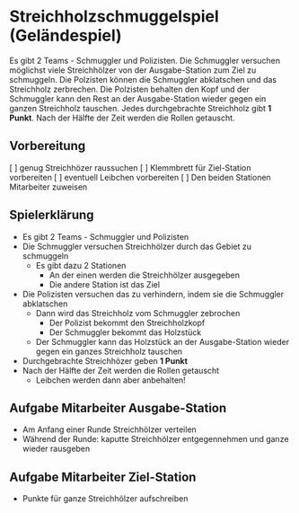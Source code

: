 # Streichholzschmuggelspiel (Geländespiel)

Es gibt 2 Teams - Schmuggler und Polizisten. Die Schmuggler versuchen möglichst
viele Streichhölzer von der Ausgabe-Station zum Ziel zu schmuggeln. Die
Polzisten können die Schmuggler abklatschen und das Streichholz zerbrechen. Die
Polzisten behalten den Kopf und der Schmuggler kann den Rest an der
Ausgabe-Station wieder gegen ein ganzen Streichholz tauschen. Jedes
durchgebrachte Streichholz gibt **1 Punkt**. Nach der Hälfte der Zeit werden die
Rollen getauscht.


## Vorbereitung
[ ] genug Streichhözer raussuchen
[ ] Klemmbrett für Ziel-Station vorbereiten
[ ] eventuell Leibchen vorbereiten
[ ] Den beiden Stationen Mitarbeiter zuweisen


## Spielerklärung
- Es gibt 2 Teams - Schmuggler und Polizisten
- Die Schmuggler versuchen Streichhölzer durch das Gebiet zu schmuggeln
  - Es gibt dazu 2 Stationen
    - An der einen werden die Streichhölzer ausgegeben
    - Die andere Station ist das Ziel
- Die Polizisten versuchen das zu verhindern, indem sie die Schmuggler abklatschen
  - Dann wird das Streichholz vom Schmuggler zebrochen
    - Der Polizist bekommt den Streichholzkopf
    - Der Schmuggler bekommt das Holzstück
  - Der Schmuggler kann das Holzstück an der Ausgabe-Station wieder gegen ein ganzes Streichholz tauschen
- Durchgebrachte Streichhözer geben **1 Punkt**
- Nach der Hälfte der Zeit werden die Rollen getauscht
  - Leibchen werden dann aber anbehalten!


## Aufgabe Mitarbeiter Ausgabe-Station
- Am Anfang einer Runde Streichhölzer verteilen
- Während der Runde: kaputte Streichhölzer entgegennehmen und ganze wieder rausgeben


## Aufgabe Mitarbeiter Ziel-Station
- Punkte für ganze Streichhölzer aufschreiben
